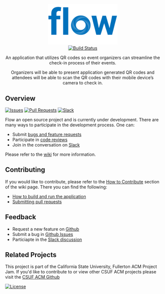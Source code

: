 <p align="center">
  <img src="https://github.com/CSUF-ACM/flow/blob/master/img/flow_text_banner.png" alt="Flow" width="226">
  <br>
  <a href="https://travis-ci.com/CSUF-ACM/flow"><img src="https://travis-ci.com/CSUF-ACM/flow.svg?branch=master" alt="Build Status"></a>
</p>

<p align="center">An application that utilizes QR codes so event organizers can streamline the check-in process of their events.</p>

<p align="center">Organizers will be able to present application generated QR codes and attendees will be able to scan the QR codes with their mobile device’s camera to check in.</p>

## Overview
<p align="left">
    <a href="https://github.com/CSUF-ACM/flow/issues?utf8=%E2%9C%93&q=is%3Aissue+is%3Aopen+"><img src="https://img.shields.io/github/issues/CSUF-ACM/flow.svg" alt="Issues"></a>
    <a href="https://github.com/CSUF-ACM/flow/pulls?utf8=%E2%9C%93&q=is%3Apr+is%3Aopen+"><img src="https://img.shields.io/github/issues-pr/CSUF-ACM/flow.svg" alt="Pull Requests"></a>
    <a href="https://acmcsuf.slack.com/messages/CCYLWSGH2"><img src="https://img.shields.io/badge/chat-on%20slack-brightgreen.svg" alt="Slack"></a>
</p>

Flow an open source project and is currently under development. There are many ways to participate in the development process. One can:
- Submit [bugs and feature requests](https://github.com/CSUF-ACM/flow/issues)
- Participate in [code reviews](https://github.com/CSUF-ACM/flow/pulls)
- Join in the conversation on [Slack](https://acmcsuf.slack.com/messages/CCYLWSGH2)  

Please refer to the [wiki](https://github.com/CSUF-ACM/flow/wiki) for more information.

## Contributing
If you would like to contribute, please refer to the [How to Contribute](https://github.com/CSUF-ACM/flow/wiki/How-to-Contribute) section of the wiki page. There you can find the following:
- [How to build and run the application](https://github.com/CSUF-ACM/flow/wiki/How-to-Contribute)
- [Submitting pull requests](https://github.com/CSUF-ACM/flow/wiki/How-to-Contribute)

## Feedback
- Request a new feature on [Github](https://github.com/CSUF-ACM/flow/issues)
- Submit a bug in [Github Issues](https://github.com/CSUF-ACM/flow/issues)
- Particiapte in the [Slack discussion](https://acmcsuf.slack.com/messages/CCYLWSGH2)

## Related Projects
This project is part of the California State University, Fullerton ACM Project Jam. If you'd like to contribute to or view other CSUF ACM projects please visit the [CSUF ACM Github](https://github.com/CSUF-ACM) 

<p align="left">
    <a href="https://github.com/CSUF-ACM/flow/blob/master/LICENSE"><img src="https://img.shields.io/github/license/CSUF-ACM/flow.svg" alt="License"></a>
</p>
